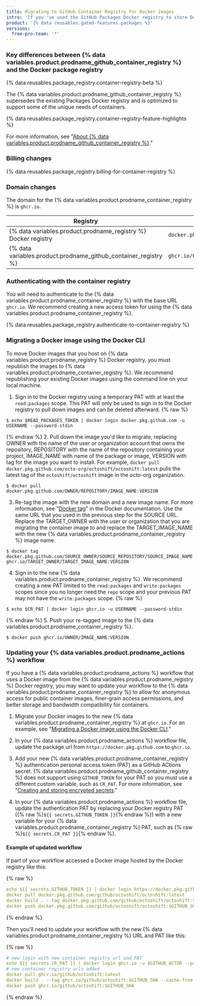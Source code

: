 ```yaml
---
title: Migrating to GitHub Container Registry for Docker images
intro: 'If you''ve used the GitHub Packages Docker registry to store Docker images, you can migrate to the new {% data variables.product.prodname_container_registry %}.'
product: '{% data reusables.gated-features.packages %}'
versions:
  free-pro-team: '*'
---
```


### Key differences between {% data variables.product.prodname_github_container_registry %} and the Docker package registry

{% data reusables.package_registry.container-registry-beta %}

The {% data variables.product.prodname_github_container_registry %} supersedes the existing Packages Docker registry and is optimized to support some of the unique needs of containers.

{% data reusables.package_registry.container-registry-feature-highlights %}

For more information, see "[About {% data variables.product.prodname_github_container_registry %}](/packages/getting-started-with-github-container-registry/about-github-container-registry)."

### Billing changes

{% data reusables.package_registry.billing-for-container-registry %}

### Domain changes

The domain for the {% data variables.product.prodname_container_registry %} is `ghcr.io`.

| Registry                                                               | Example URL                                         |
| ---------------------------------------------------------------------- | --------------------------------------------------- |
| {% data variables.product.prodname_registry %} Docker registry    | `docker.pkg.github.com/OWNER/REPOSITORY/IMAGE_NAME` |
| {% data variables.product.prodname_github_container_registry %} | `ghcr.io/OWNER/IMAGE_NAME`                          |

### Authenticating with the container registry

You will need to authenticate to the {% data variables.product.prodname_container_registry %} with the base URL `ghcr.io`. We recommend creating a new access token for using the {% data variables.product.prodname_container_registry %}.

{% data reusables.package_registry.authenticate-to-container-registry %}

### Migrating a Docker image using the Docker CLI

To move Docker images that you host on {% data variables.product.prodname_registry %} Docker registry, you must republish the images to {% data variables.product.prodname_container_registry %}. We recommend republishing your existing Docker images using the command line on your local machine.

1. Sign in to the Docker registry using a temporary PAT with at least the `read:packages` scope. This PAT will only be used to sign in to the Docker registry to pull down images and can be deleted afterward.
  {% raw %}
  ```shell
  $ echo $READ_PACKAGES_TOKEN | docker login docker.pkg.github.com -u USERNAME --password-stdin
  ```
  {% endraw %}
2. Pull down the image you'd like to migrate, replacing OWNER with the name of the user or organization account that owns the repository, REPOSITORY with the name of the repository containing your project, IMAGE_NAME with name of the package or image, VERSION with tag for the image you want to install. For example, `docker pull docker.pkg.github.com/octo-org/octoshift/octoshift:latest` pulls the latest tag of the `octoshift/octoshift` image in the octo-org organization.
  ```shell
  $ docker pull docker.pkg.github.com/OWNER/REPOSITORY/IMAGE_NAME:VERSION
  ```

3. Re-tag the image with the new domain and a new image name. For more information, see "[Docker tag](https://docs.docker.com/engine/reference/commandline/tag/)" in the Docker documentation. Use the same URL that you used in the previous step for the SOURCE URL. Replace the TARGET_OWNER with the user or organization that you are migrating the container image to and replace the TARGET_IMAGE_NAME with the new {% data variables.product.prodname_container_registry %} image name.
  ```shell
  $ docker tag docker.pkg.github.com/SOURCE_OWNER/SOURCE_REPOSITORY/SOURCE_IMAGE_NAME:VERSION ghcr.io/TARGET_OWNER/TARGET_IMAGE_NAME:VERSION
  ```

4. Sign in to the new {% data variables.product.prodname_container_registry %}. We recommend creating a new PAT limited to the `read:packages` and `write:packages` scopes since you no longer need the `repo` scope and your previous PAT may not have the `write:packages` scope.
  {% raw %}
  ```shell
  $ echo $CR_PAT | docker login ghcr.io -u USERNAME --password-stdin
  ```
  {% endraw %}
5. Push your re-tagged image to the {% data variables.product.prodname_container_registry %}.
  ```shell
  $ docker push ghcr.io/OWNER/IMAGE_NAME:VERSION
  ```

### Updating your {% data variables.product.prodname_actions %} workflow

If you have a {% data variables.product.prodname_actions %} workflow that uses a Docker image from the {% data variables.product.prodname_registry %} Docker registry, you may want to update your workflow to the {% data variables.product.prodname_container_registry %} to allow for anonymous access for public container images, finer-grain access permissions, and better storage and bandwidth compatibility for containers.

1. Migrate your Docker images to the new {% data variables.product.prodname_container_registry %} at `ghcr.io`. For an example, see "[Migrating a Docker image using the Docker CLI](#migrating-a-docker-image-using-the-docker-cli)."

2. In your {% data variables.product.prodname_actions %} workflow file, update the package url from `https://docker.pkg.github.com` to `ghcr.io`.

3. Add your new {% data variables.product.prodname_container_registry %} authentication personal access token (PAT) as a GitHub ACtions secret. {% data variables.product.prodname_github_container_registry %} does not support using `GITHUB_TOKEN` for your PAT so you must use a different custom variable, such as `CR_PAT`. For more information, see "[Creating and storing encrypted secrets](/actions/configuring-and-managing-workflows/creating-and-storing-encrypted-secrets)."

4. In your {% data variables.product.prodname_actions %} workflow file, update the authentication PAT by replacing your Docker registry PAT ({% raw %}`${{ secrets.GITHUB_TOKEN }}`{% endraw %}) with a new variable for your {% data variables.product.prodname_container_registry %} PAT, such as {% raw %}`${{ secrets.CR_PAT }}`{% endraw %}.

#### Example of updated workflow

If part of your workflow accessed a Docker image hosted by the Docker registry like this:

{% raw %}
```yaml
echo ${{ secrets.GITHUB_TOKEN }} | docker login https://docker.pkg.github.com -u $GITHUB_ACTOR --password-stdin
docker pull docker.pkg.github.com/github/octoshift/octoshift:latest
docker build . --tag docker.pkg.github.com/github/octoshift/octoshift:$GITHUB_SHA --cache-from docker.pkg.github.com/github/octoshift/octoshift:latest
docker push docker.pkg.github.com/github/octoshift/octoshift:$GITHUB_SHA
```
{% endraw %}

Then you'll need to update your workflow with the new {% data variables.product.prodname_container_registry %} URL and PAT like this:

{% raw %}
```yaml
# new login with new container registry url and PAT
echo ${{ secrets.CR_PAT }} | docker login ghcr.io -u $GITHUB_ACTOR --password-stdin
# new container registry urls added
docker pull ghcr.io/github/octoshift:latest
docker build . --tag ghcr.io/github/octoshift:$GITHUB_SHA --cache-from ghcr.io/github/octoshift:latest
docker push ghcr.io/github/octoshift:$GITHUB_SHA
```
{% endraw %}
